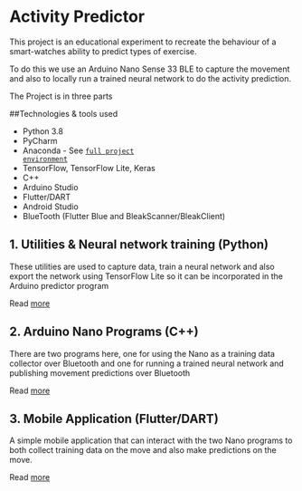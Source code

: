 # Activity Predictor

This project is an educational experiment to recreate the behaviour of a smart-watches ability to predict types of exercise.

To do this we use an Arduino Nano Sense 33 BLE to capture the movement and also to locally run a trained neural network to do the activity prediction.

The Project is in three parts

##Technologies & tools used

* Python 3.8
* PyCharm
* Anaconda - See <code>[full project environment](./python/conda/activity_monitor_conda_env.yml)</code>
* TensorFlow, TensorFlow Lite, Keras
* C++
* Arduino Studio
* Flutter/DART
* Android Studio
* BlueTooth (Flutter Blue and BleakScanner/BleakClient)

## 1. Utilities & Neural network training (Python)

These utilities are used to capture data, train a neural network and also export the network using TensorFlow Lite so it can be incorporated in the Arduino predictor program

Read [more](./python/README.md)

## 2. Arduino Nano Programs (C++)

There are two programs here, one for using the Nano as a training data collector over Bluetooth and one for running a trained neural network and publishing movement predictions over Bluetooth 

Read [more](./arduino/README.md)

## 3. Mobile Application (Flutter/DART)

A simple mobile application that can interact with the two Nano programs to both collect training data on the move and also make predictions on the move.

Read [more](./andriod_activity_predictor/README.md)
